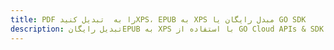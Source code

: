---title: PDF را به  تبدیل کنیدXPS، EPUB به XPS مبدل رایگان یا GO SDKdescription: تبدیل رایگانEPUB به XPS با استفاده از GO Cloud APIs & SDK همچنین اسناد PDF را در Cloud ایجاد، ویرایش و رندر کنید.---
